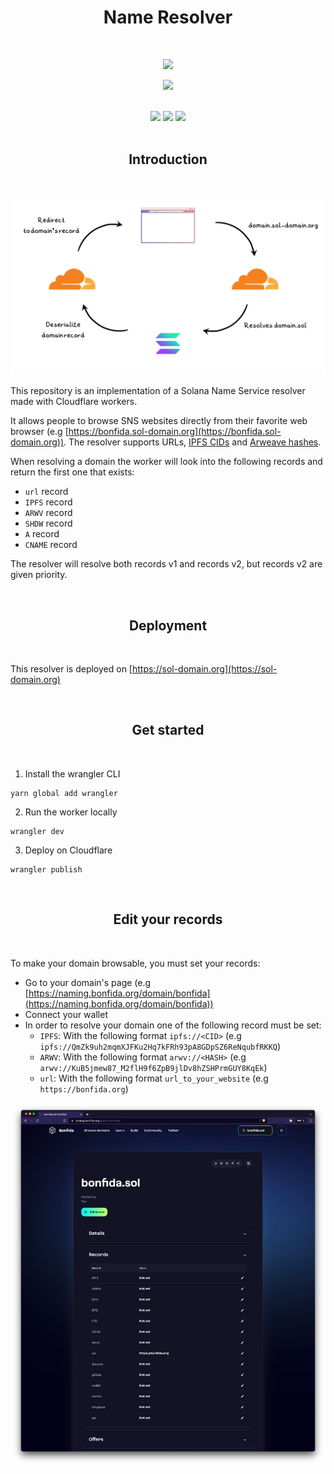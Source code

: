 <h1 align="center">Name Resolver</h1>
<br />
<p align="center">
<img width="250" src="https://i.imgur.com/nn7LMNV.png"/>
</p>
<p align="center">
<a href="https://twitter.com/bonfida">
<img src="https://img.shields.io/twitter/url?label=Bonfida&style=social&url=https%3A%2F%2Ftwitter.com%2Fbonfida">
</a>
</p>

<br />

<div align="center">
<img src="https://img.shields.io/badge/Cloudflare-F38020?style=for-the-badge&logo=Cloudflare&logoColor=white" />
<img src="https://img.shields.io/badge/Rust-000000?style=for-the-badge&logo=rust&logoColor=white" />
<img src="https://img.shields.io/badge/WebAssembly-654FF0?style=for-the-badge&logo=WebAssembly&logoColor=white">
</div>

<br />
<a name="introduction"></a>
<h2 align="center">Introduction</h2>
<br />

![diagram](/assets/diagram.png)

This repository is an implementation of a Solana Name Service resolver made with Cloudflare workers.

It allows people to browse SNS websites directly from their favorite web browser (e.g [https://bonfida.sol-domain.org](https://bonfida.sol-domain.org)). The resolver supports URLs, [IPFS CIDs](https://www.ipfs.com/) and [Arweave hashes](https://www.arweave.org/).

When resolving a domain the worker will look into the following records and return the first one that exists:

- `url` record
- `IPFS` record
- `ARWV` record
- `SHDW` record
- `A` record
- `CNAME` record

The resolver will resolve both records v1 and records v2, but records v2 are given priority.

<br />
<h2 align="center">Deployment</h2>
<br />

This resolver is deployed on [https://sol-domain.org](https://sol-domain.org)

<br />
<h2 align="center">Get started</h2>
<br />

1. Install the wrangler CLI

```
yarn global add wrangler
```

2. Run the worker locally

```
wrangler dev
```

3. Deploy on Cloudflare

```
wrangler publish
```

<br />
<h2 align="center">Edit your records</h2>
<br />

To make your domain browsable, you must set your records:

- Go to your domain's page (e.g [https://naming.bonfida.org/domain/bonfida](https://naming.bonfida.org/domain/bonfida))
- Connect your wallet
- In order to resolve your domain one of the following record must be set:
  - `IPFS`: With the following format `ipfs://<CID>` (e.g `ipfs://QmZk9uh2mqmXJFKu2Hq7kFRh93pA8GDpSZ6ReNqubfRKKQ`)
  - `ARWV`: With the following format `arwv://<HASH>` (e.g `arwv://KuB5jmew87_M2flH9f6ZpB9jlDv8hZSHPrmGUY8KqEk`)
  - `url`: With the following format `url_to_your_website` (e.g `https://bonfida.org`)

![record](/assets/record.png)
